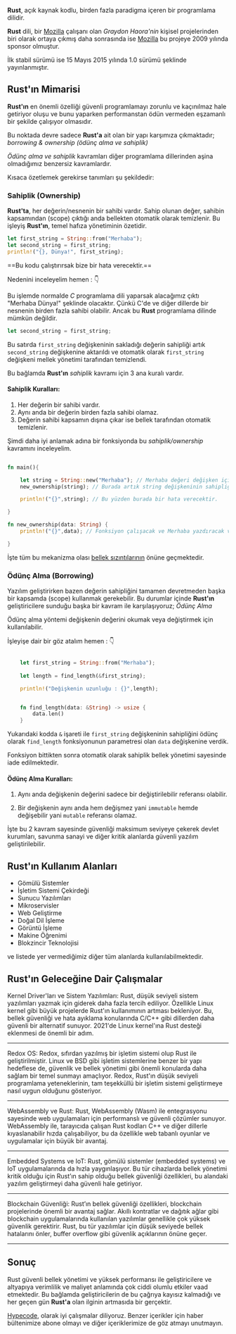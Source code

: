 <strong>Rust</strong>, açık kaynak kodlu, birden fazla paradigma içeren bir programlama dilidir.

<strong>Rust</strong> dili, bir <a rel="nofollow" href="https://www.mozilla.org/">Mozilla</a> çalışanı olan <i>Graydon Haora'nin</i> kişisel projelerinden biri olarak ortaya çıkmış daha sonrasında ise <a rel="nofollow" href="https://www.mozilla.org/">Mozilla</a> bu projeye 2009 yılında sponsor olmuştur.

İlk stabil sürümü ise 15 Mayıs 2015 yılında 1.0 sürümü şeklinde yayınlanmıştır.

## Rust'ın Mimarisi

<strong>Rust'ın</strong> en önemli özelliği güvenli programlamayı zorunlu ve kaçınılmaz hale getiriyor oluşu ve bunu yaparken performanstan ödün vermeden eşzamanlı bir şekilde çalışıyor olmasıdır.

Bu noktada devre sadece <strong>Rust'a</strong> ait olan bir yapı karşımıza çıkmaktadır; <i>borrowing & ownership (ödünç alma ve sahiplik)</i>

<i>Ödünç alma ve sahiplik</i> kavramları diğer programlama dillerinden aşina olmadığımız benzersiz kavramlardır.

Kısaca özetlemek gerekirse tanımları şu şekildedir:

### Sahiplik (Ownership)

<strong>Rust'ta</strong>, her değerin/nesnenin bir sahibi vardır. Sahip olunan değer, sahibin kapsamından (scope) çıktığı anda bellekten otomatik olarak temizlenir. Bu işleyiş <strong>Rust'ın</strong>, temel hafıza yönetiminin özetidir.

```rust 
let first_string = String::from("Merhaba");
let second_string = first_string;
println!("{}, Dünya!", first_string);
```

==Bu kodu çalıştırırsak bize bir hata verecektir.==

Nedenini inceleyelim hemen : 👇

Bu işlemde normalde <i>C</i> programlama dili yaparsak alacağımız çıktı "Merhaba Dünya!" şeklinde olacaktır. Çünkü C'de ve diğer dillerde bir nesnenin birden fazla sahibi olabilir. Ancak bu <strong>Rust</strong> programlama dilinde mümkün değildir.

```rust 
let second_string = first_string;
```

Bu satırda `first_string` değişkeninin sakladığı değerin sahipliği artık `second_string` değişkenine aktarıldı ve otomatik olarak `first_string` değişkeni mellek yönetimi tarafından temizlendi.

Bu bağlamda <strong>Rust'ın</strong> <i>sahiplik</i> kavramı için 3 ana kuralı vardır.

#### Sahiplik Kuralları: 

1. Her değerin bir sahibi vardır.
2. Aynı anda bir değerin birden fazla sahibi olamaz.
3. Değerin sahibi kapsamın dışına çıkar ise bellek tarafından otomatik temizlenir.


Şimdi daha iyi anlamak adına bir fonksiyonda bu <i>sahiplik/ownership</i> kavramını inceleyelim.

```rust 

fn main(){

    let string = String::new("Merhaba"); // Merhaba değeri değişken içine atandı.
    new_ownership(string); // Burada artık string değişkeninin sahipliği fonksiyon parametresine geçmektedir ve bellek otomatik olarak string değişkenini siler.

    println!("{}",string); // Bu yüzden burada bir hata verecektir.

}

fn new_ownership(data: String) {
    println!("{}",data); // Fonksiyon çalışacak ve Merhaba yazdıracak ve fonksiyon durduktan sonra artık data değişkenide bellekten silinecektir.

}
```


İşte tüm bu mekanizma olası <a target="_blank" title="Buffer Overflow Nedir ve Nasıl Önlenir" href="https://hypecode.tech/blog/buffer-overflow-nedir-ve-nasil-onlenir">bellek sızıntılarının</a> önüne geçmektedir. 



### Ödünç Alma (Borrowing)

Yazılım geliştirirken bazen değerin sahipliğini tamamen devretmeden başka bir kapsamda (scope) kullanmak gerekebilir. Bu durumlar içinde <strong>Rust'ın</strong> geliştiricilere sunduğu başka bir kavram ile karşılaşıyoruz; <i>Ödünç Alma</i>

Ödünç alma yöntemi değişkenin değerini okumak veya değiştirmek için kullanılabilir.

İşleyişe dair bir göz atalım hemen : 👇


```rust

    let first_string = String::from("Merhaba");
    
    let length = find_length(&first_string);

    println!("Değişkenin uzunluğu : {}",length);


    fn find_length(data: &String) -> usize {
        data.len()
    }
```

Yukarıdaki kodda `&` işareti ile `first_string` değişkeninin sahipliğini ödünç olarak `find_length` fonksiyonunun parametresi olan `data` değişkenine verdik.

Fonksiyon bittikten sonra otomatik olarak sahiplik bellek yönetimi sayesinde iade edilmektedir.

#### Ödünç Alma Kuralları:

1. Aynı anda değişkenin değerini sadece bir değiştirilebilir referansı olabilir.

2. Bir değişkenin aynı anda hem değişmez yani `immutable`  hemde değişebilir yani `mutable` referansı olamaz.


İşte bu 2 kavram sayesinde güvenliği maksimum seviyeye çekerek devlet kurumları, savunma sanayi ve diğer kritik alanlarda güvenli yazılım geliştirilebilir.

## Rust'ın Kullanım Alanları

- Gömülü Sistemler
- İşletim Sistemi Çekirdeği
- Sunucu Yazılımları
- Mikroservisler
- Web Geliştirme
- Doğal Dil İşleme
- Görüntü İşleme
- Makine Öğrenimi
- Blokzincir Teknolojisi

ve listede yer vermediğimiz diğer tüm alanlarda kullanılabilmektedir.


## Rust'ın Geleceğine Dair Çalışmalar

Kernel Driver'ları ve Sistem Yazılımları: Rust, düşük seviyeli sistem yazılımları yazmak için giderek daha fazla tercih ediliyor. Özellikle Linux kernel gibi büyük projelerde Rust'ın kullanımının artması bekleniyor. Bu, bellek güvenliği ve hata ayıklama konularında C/C++ gibi dillerden daha güvenli bir alternatif sunuyor. 2021'de Linux kernel'ına Rust desteği eklenmesi de önemli bir adım.

---

Redox OS: Redox, sıfırdan yazılmış bir işletim sistemi olup Rust ile geliştirilmiştir. Linux ve BSD gibi işletim sistemlerine benzer bir yapı hedeflese de, güvenlik ve bellek yönetimi gibi önemli konularda daha sağlam bir temel sunmayı amaçlıyor. Redox, Rust'ın düşük seviyeli programlama yeteneklerinin, tam teşekküllü bir işletim sistemi geliştirmeye nasıl uygun olduğunu gösteriyor.

---

WebAssembly ve Rust: Rust, WebAssembly (Wasm) ile entegrasyonu sayesinde web uygulamaları için performanslı ve güvenli çözümler sunuyor. WebAssembly ile, tarayıcıda çalışan Rust kodları C++ ve diğer dillerle kıyaslanabilir hızda çalışabiliyor, bu da özellikle web tabanlı oyunlar ve uygulamalar için büyük bir avantaj.

---

Embedded Systems ve IoT: Rust, gömülü sistemler (embedded systems) ve IoT uygulamalarında da hızla yaygınlaşıyor. Bu tür cihazlarda bellek yönetimi kritik olduğu için Rust’ın sahip olduğu bellek güvenliği özellikleri, bu alandaki yazılım geliştirmeyi daha güvenli hale getiriyor.


---

Blockchain Güvenliği: Rust’ın bellek güvenliği özellikleri, blockchain projelerinde önemli bir avantaj sağlar. Akıllı kontratlar ve dağıtık ağlar gibi blockchain uygulamalarında kullanılan yazılımlar genellikle çok yüksek güvenlik gerektirir. Rust, bu tür yazılımlar için düşük seviyede bellek hatalarını önler, buffer overflow gibi güvenlik açıklarının önüne geçer.

---

## Sonuç

Rust güvenli bellek yönetimi ve yüksek performansı ile geliştiricilere ve altyapıya verimlilik ve maliyet anlamında çok ciddi olumlu etkiler vaad etmektedir. Bu bağlamda geliştiricilerin de bu çağrıya kayısız kalmadığı ve her geçen gün <strong>Rust'a</strong> olan ilginin artmasıda bir gerçektir.

<a href="https://hypecode.tech">Hypecode</a>, olarak iyi çalışmalar diliyoruz. Benzer içerikler için haber bültenimize abone olmayı ve diğer içeriklerimize de göz atmayı unutmayın.

